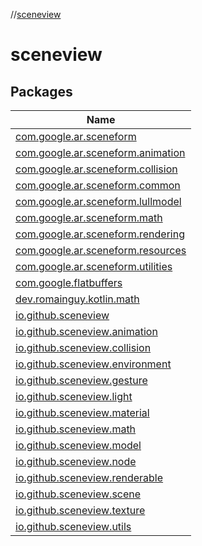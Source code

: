 //[sceneview](index.md)

# sceneview

## Packages

| Name |
|---|
| [com.google.ar.sceneform](sceneview/com.google.ar.sceneform/index.md) |
| [com.google.ar.sceneform.animation](sceneview/com.google.ar.sceneform.animation/index.md) |
| [com.google.ar.sceneform.collision](sceneview/com.google.ar.sceneform.collision/index.md) |
| [com.google.ar.sceneform.common](sceneview/com.google.ar.sceneform.common/index.md) |
| [com.google.ar.sceneform.lullmodel](sceneview/com.google.ar.sceneform.lullmodel/index.md) |
| [com.google.ar.sceneform.math](sceneview/com.google.ar.sceneform.math/index.md) |
| [com.google.ar.sceneform.rendering](sceneview/com.google.ar.sceneform.rendering/index.md) |
| [com.google.ar.sceneform.resources](sceneview/com.google.ar.sceneform.resources/index.md) |
| [com.google.ar.sceneform.utilities](sceneview/com.google.ar.sceneform.utilities/index.md) |
| [com.google.flatbuffers](sceneview/com.google.flatbuffers/index.md) |
| [dev.romainguy.kotlin.math](sceneview/dev.romainguy.kotlin.math/index.md) |
| [io.github.sceneview](sceneview/io.github.sceneview/index.md) |
| [io.github.sceneview.animation](sceneview/io.github.sceneview.animation/index.md) |
| [io.github.sceneview.collision](sceneview/io.github.sceneview.collision/index.md) |
| [io.github.sceneview.environment](sceneview/io.github.sceneview.environment/index.md) |
| [io.github.sceneview.gesture](sceneview/io.github.sceneview.gesture/index.md) |
| [io.github.sceneview.light](sceneview/io.github.sceneview.light/index.md) |
| [io.github.sceneview.material](sceneview/io.github.sceneview.material/index.md) |
| [io.github.sceneview.math](sceneview/io.github.sceneview.math/index.md) |
| [io.github.sceneview.model](sceneview/io.github.sceneview.model/index.md) |
| [io.github.sceneview.node](sceneview/io.github.sceneview.node/index.md) |
| [io.github.sceneview.renderable](sceneview/io.github.sceneview.renderable/index.md) |
| [io.github.sceneview.scene](sceneview/io.github.sceneview.scene/index.md) |
| [io.github.sceneview.texture](sceneview/io.github.sceneview.texture/index.md) |
| [io.github.sceneview.utils](sceneview/io.github.sceneview.utils/index.md) |

